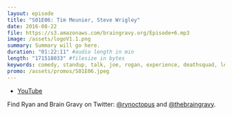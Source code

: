 ```yaml
---
layout: episode
title: "S01E06: Tim Meunier, Steve Wrigley"
date: 2016-08-22
file: https://s3.amazonaws.com/braingravy.org/Episode+6.mp3
image: /assets/logoV1.1.png
summary: Summary will go here.
duration: "01:22:11" #audio length in min
length: "171518033" #filesize in bytes
keywords: comedy, standup, talk, joe, rogan, experience, deathsquad, legion, of, skanks, science, media, news, video, games, nerd, comics, nerdist, pop, culter, technology, politics, npr
promo: /assets/promos/S01E06.jpeg
---
```



- [YouTube](https://www.youtube.com/channel/UCeHkFQsmv90Num66OcKSAXg)


Find Ryan and Brain Gravy on Twitter: [@rynoctopus](https://twitter.com/rynoctopus) and [@thebraingravy](https://twitter.com/thebraingravy).